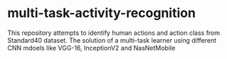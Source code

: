 # multi-task-activity-recognition
This repository attempts to identify human actions and action class from Standard40 dataset. The solution of a multi-task learner using different CNN mdoels like VGG-16, InceptionV2 and NasNetMobile
